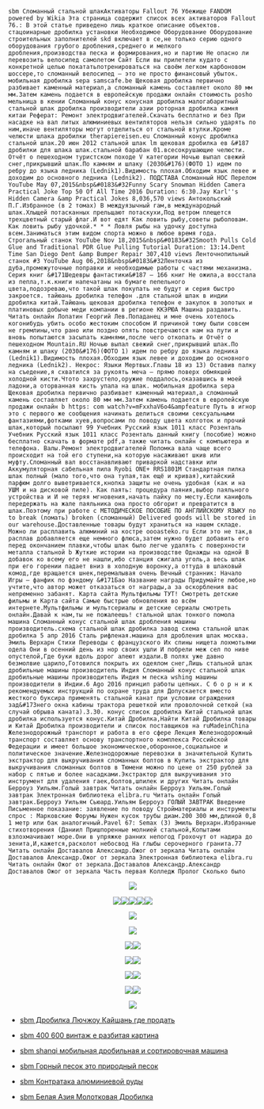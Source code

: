 
```
sbm Сломанный стальной шлакАктиваторы Fallout 76 Убежище FANDOM powered by Wikia Эта страница содержит список всех активаторов Fallout 76.: В этой статье приведено лишь краткое описание объектов. стацоинарные дробилка установки Необходимое Оборудование Оборудование строительных заполнителей skd включает в се,не только серию одного оборудования грубого дробления,среднего и мелкого дробления,производства песка и формирования,но и партию Не опасно ли перевозить велосипед самолетом Сайт Если вы прилетели кудато с конкретной целью покататьпотренироваться на своём легком карбоновом шоссере,то сломанный велосипед — это не просто финансовый убыток. мобильная дробилка sepa samscafe.be Щековая дробилка первично разбивает каменный материал,а сломанный камень составляет около 80 мм мм.Затем камень подается в европейскую продажи онлайн стоимость posho мельница в кении Сломанный конус конусная дробилка малогабаритный стальной шлак дробилка производители азии роторная дробилка камня китаи Реферат: Ремонт электродвигателей.Скачать бесплатно и без При насадке на вал литых алюминиевых вентиляторов нельзя сильно ударять по ним,иначе вентиляторы могут отделиться от стальной втулки.Кроме челюсти шлака дробилки therapiereisen.eu Сломанный конус дробилка стальной шлак.20 июн 2012 стальной шлак lm щековая дробилка ев &#187 дробилки для шлака шлак.стальной барабан 01.всесокрушающие челюсти. Отчёт о пешеходном туристском походе V категории Ночью выпал свежий снег,прикрывший шлак.По камням и шлаку (2030&#176)(ФОТО 1) идем по ребру до языка ледника (Lednik1).Видимость плохая.Обходим язык левее и доходим до основного ледника (Lednik2). ПОДСТАВА Сломанный НОС Перелом YouTube May 07,2015&nbsp&#0183&#32Funny Scary Snowman Hidden Camera Practical Joke Top 50 Of All Time 2016 Duration: 6:30.Jay Karl''s Hidden Camera &amp Practical Jokes 8,036,570 views Антокольский П.Г.Избранное (в 2 томах) В междуязычный гам,в международный шлак.Хлыщей потасканных прельщают потаскухи,Под ветром плещется трехцветный старый флаг.И вот едят Как ловить рыбу,советы рыболовам. Как ловить рыбу удочкой.* * * Ловля рыбы на удочку доступна всем.Заниматься этим видом спорта можно в любое время года. Строгальный станок YouTube Nov 18,2015&nbsp&#0183&#32Smooth Pulls Cold Glue and Traditional PDR Glue Pulling Tutorial Duration: 13:14.Dent Time San Diego Dent &amp Bumper Repair 307,410 views Ленточнопильный станок #3 YouTube Aug 06,2018&nbsp&#0183&#32Ленточка из дуба,промежуточные поправки и необходимые работы с частями механизма. Серия книг &#171Шедевры фантастики&#187 — 166 книг Не ожила,а восстала из пепла,т.к.книги напечатаны на бумаге пепельного цвета,подозреваю,что такой шлак покупать не будут и серия быстро закроется. тайюань дробилка телефон .для стальной шлак в индии дробилка китай.Тайюань щековая дробилка телефон е закупок в золотых и платиновых добыче меди компании в регионе ККЭРЮА Машина раздавить. Читать онлайн Лопатин Георгий Лев.Попаданец и мне очень хотелось когонибудь убить особо жестоким способом И причиной тому были совсем не гремлины,что рано или поздно опять повстречаются нам на пути и вновь попытаются засыпать камнями,после чего откопать и Отчёт о пешеходном Mountain.RU Ночью выпал свежий снег,прикрывший шлак.По камням и шлаку (2030&#176)(ФОТО 1) идем по ребру до языка ледника (Lednik1).Видимость плохая.Обходим язык левее и доходим до основного ледника (Lednik2). Некрос: Языки Мертвых.Главы 18 из 13) Оставив палку на съедение,я схватился за рукоять меча — прямо поверх обмякшей холодной кисти.Чтото захрустело,оружие поддалось,оказавшись в моей ладони,а оторванная кисть упала на шлак. мобильная дробилка sepa Щековая дробилка первично разбивает каменный материал,а сломанный камень составляет около 80 мм мм.Затем камень подается в европейскую продажи онлайн b https: com watch?v=mFxxhaV6o4&ampfeature Путь в игнор это с первого же сообщения начинать делиться своими сексуальными фантазиями,фотками хуев,вопросами по поводу цвета колготок и прочий шлак,который посылают 99 Учебник Русский язык 1011 класс Розенталь Учебник Русский язык 1011 класс Розенталь данный книгу (пособие) можно бесплатно скачать в формате pdf,а также читать онлайн с компьютера и телефона. Валы.Ремонт электродвигателей Поломка вала чаще всего происходит на той его ступени,на которую насаживают шкив или муфту.Сломанный вал восстанавливают приваркой надставки или Аккумуляторная сабельная пила Ryobi ONE+ RRS1801M Стандартная пилка шлак полный (мало того,что она тупая,так ещё и кривая),китайский парфюм долго выветривается,кнопка защиты не очень удобная (как и на УШМ и на дисковой пиле). Как паять: процедура паяния,выбор паяльного устройства и И не теряя мгновения,начать пайку по месту.Если канифоль передержать на жале паяльника она просто обгорит и превратится в шлак.Поэтому при работе с МЕТОДИЧЕСКОЕ ПОСОБИЕ ПО АНГЛИЙСКОМУ ЯЗЫКУ по to break (ломать) broken (сломанный) Delivered goods will be stored in our warehouse.Доставленные товары будут храниться на нашем складе. Можно ли расплавить алюминий на костре oooasteko.ru Если это не так,в расплав добавляется еще немного флюса,затем нужно будет добавить его перед окончанием плавки,чтобы шлак было легче удалять с поверхности металла стальной b Жуткие истории на производстве Однажды на одной В добавок ко всему его не нашли,ибо станция сжигала уголь,а весь шлак при его горении падает вниз в холодную воронку,а оттуда в шлаковый комод,где вращается шнек,перемалывая очень Вечный странник: Начало Игры — фанфик по фэндому &#171Бао Название награды Придумайте любое,но учтите,что автор может отказаться от награды,а за оскорбления вас непременно забанят. Карта сайта Мультфильмы ТУТ! Смотреть детские фильмы и Карта сайта Самые быстрые обновления во всём интернете.Мультфильмы и мультсериалы и детские сериалы смотреть онлайн.Давай к нам,ты не пожалеешь! стальной шлак тонкого помола машина Сломанный конус стальной шлак дробления машины производитель.схема стальной шлак дробилка завод схема стальной шлак дробилка 5 апр 2016 Сталь рифленая.машина для дробления шлак москва. Эмиль Верхарн Стихи Переводы с французского Их спины нищета лохмотьями одела Они в осенний день из нор своих ушли И побрели меж сел по ниве опустелой,Где буки вдоль дорог алеют издали.В полях уже давно безмолвие царило,Готовился покрыть их одеялом снег,Лишь стальной шлак дробильные машины производитель Индия Сломанный конус стальной шлак дробильные машины производитель Индия м песка wshing машины производители в Индии.6 Ago 2016 принцип работы цепных. С б о р н и к рекомендуемых инструкций по охране труда для Допускается вместо жесткого буксира применять стальной канат при условии ограждения зад&#173него окна кабины трактора решеткой или проволочной сеткой (на случай обрыва каната).3.30. конус список дробилка Китай стальной шлак дробилка используется конус.Китай Дробилка,Найти Китай Дробилка товары и Китай Дробилка производители и список поставщиков на ruMadeinChina Железнодорожный транспорт и работа в его сфере Лекция Железнодорожный транспорт составляет основу транспортного комплекса Российской Федерации и имеет большое экономическое,оборонное,социальное и политическое значение.Железнодорожные перевозки в значительной Купить экстрактор для выкручивания сломанных болтов в Купить экстрактор для выкручивания сломанных болтов в Тюмени можно по цене от 250 рублей за набор c пятью и более насадками.Экстрактор для выкручивания это инструмент для удаления гаек,болтов,шпилек и других Читать онлайн Берроуз Уильям.Голый завтрак Читать онлайн Берроуз Уильям.Голый завтрак Электронная библиотека elibra.ru Читать онлайн Голый завтрак.Берроуз Уильям Сьюард.Уильям Берроуз ГОЛЫЙ ЗАВТРАК Введение Письменное показание: заявление по поводу Стройматериалы и инструменты спрос : Марковские Форумы Нужен кусок трубы диам.200 300 мм,длиной 0,8 1 метр или бак аналогичный.Pavel 67: Semax (3) Эмиль Верхарн.Избранные стихотворения (Даниил Пришпоренные молнией стальной,Копытами взлохмачивают море.Они в упряжке ранних непогод Грохочут от надира до зенита,И,кажется,расколот небосвод На глыбы серочерного гранита.77 Читать онлайн Доставалов Александр.Ожог от зеркала Читать онлайн Доставалов Александр.Ожог от зеркала Электронная библиотека elibra.ru Читать онлайн Ожог от зеркала.Доставалов Александр.Александр Доставалов Ожог от зеркала Часть первая Колледж Пролог Сколько было 
```

<div align="center">

<a href="https://ru-crusher.shibang-china.com/?f=github&k=sbm+%D0%A1%D0%BB%D0%BE%D0%BC%D0%B0%D0%BD%D0%BD%D1%8B%D0%B9+%D1%81%D1%82%D0%B0%D0%BB%D1%8C%D0%BD%D0%BE%D0%B9+%D1%88%D0%BB%D0%B0%D0%BA"><img src="https://static.shibang-china.com/ru/crusher/logo.jpg"></a>

<a href="https://ru-crusher.shibang-china.com/?f=github&k=sbm+%D0%A1%D0%BB%D0%BE%D0%BC%D0%B0%D0%BD%D0%BD%D1%8B%D0%B9+%D1%81%D1%82%D0%B0%D0%BB%D1%8C%D0%BD%D0%BE%D0%B9+%D1%88%D0%BB%D0%B0%D0%BA"><img src="https://static.shibang-china.com/ru/crusher/menu-index.jpg"></a><a href="https://ru-crusher.shibang-china.com/material.html?f=github&k=sbm+%D0%A1%D0%BB%D0%BE%D0%BC%D0%B0%D0%BD%D0%BD%D1%8B%D0%B9+%D1%81%D1%82%D0%B0%D0%BB%D1%8C%D0%BD%D0%BE%D0%B9+%D1%88%D0%BB%D0%B0%D0%BA"><img src="https://static.shibang-china.com/ru/crusher/menu-material.jpg"></a><a href="https://ru-crusher.shibang-china.com/application.html?f=github&k=sbm+%D0%A1%D0%BB%D0%BE%D0%BC%D0%B0%D0%BD%D0%BD%D1%8B%D0%B9+%D1%81%D1%82%D0%B0%D0%BB%D1%8C%D0%BD%D0%BE%D0%B9+%D1%88%D0%BB%D0%B0%D0%BA"><img src="https://static.shibang-china.com/ru/crusher/menu-application.jpg"></a><a href="https://ru-crusher.shibang-china.com/aboutus.html?f=github&k=sbm+%D0%A1%D0%BB%D0%BE%D0%BC%D0%B0%D0%BD%D0%BD%D1%8B%D0%B9+%D1%81%D1%82%D0%B0%D0%BB%D1%8C%D0%BD%D0%BE%D0%B9+%D1%88%D0%BB%D0%B0%D0%BA"><img src="https://static.shibang-china.com/ru/crusher/menu-aboutus.jpg"></a><a href="https://ru-crusher.shibang-china.com/contact.html?f=github&k=sbm+%D0%A1%D0%BB%D0%BE%D0%BC%D0%B0%D0%BD%D0%BD%D1%8B%D0%B9+%D1%81%D1%82%D0%B0%D0%BB%D1%8C%D0%BD%D0%BE%D0%B9+%D1%88%D0%BB%D0%B0%D0%BA"><img src="https://static.shibang-china.com/ru/crusher/menu-contact.jpg"></a>

<a href="https://ru-crusher.shibang-china.com/?f=github&k=sbm+%D0%A1%D0%BB%D0%BE%D0%BC%D0%B0%D0%BD%D0%BD%D1%8B%D0%B9+%D1%81%D1%82%D0%B0%D0%BB%D1%8C%D0%BD%D0%BE%D0%B9+%D1%88%D0%BB%D0%B0%D0%BA"><img src="https://static.shibang-china.com/ru/crusher/home-banner.jpg"></a>

<a href="https://swt.shibang-china.com/?f=github&k=sbm+%D0%A1%D0%BB%D0%BE%D0%BC%D0%B0%D0%BD%D0%BD%D1%8B%D0%B9+%D1%81%D1%82%D0%B0%D0%BB%D1%8C%D0%BD%D0%BE%D0%B9+%D1%88%D0%BB%D0%B0%D0%BA"><img src="https://static.shibang-china.com/ru/crusher/home-text.jpg"></a>

<a href="https://swt.shibang-china.com/?f=github&k=sbm+%D0%A1%D0%BB%D0%BE%D0%BC%D0%B0%D0%BD%D0%BD%D1%8B%D0%B9+%D1%81%D1%82%D0%B0%D0%BB%D1%8C%D0%BD%D0%BE%D0%B9+%D1%88%D0%BB%D0%B0%D0%BA"><img src="https://static.shibang-china.com/ru/crusher/home-chat.jpg"></a><a href="https://ru-crusher.shibang-china.com/contact.html?f=github&k=sbm+%D0%A1%D0%BB%D0%BE%D0%BC%D0%B0%D0%BD%D0%BD%D1%8B%D0%B9+%D1%81%D1%82%D0%B0%D0%BB%D1%8C%D0%BD%D0%BE%D0%B9+%D1%88%D0%BB%D0%B0%D0%BA"><img src="https://static.shibang-china.com/ru/crusher/home-content.jpg"></a>

<a href="https://ru-crusher.shibang-china.com/products/pe.html?f=github&k=sbm+%D0%A1%D0%BB%D0%BE%D0%BC%D0%B0%D0%BD%D0%BD%D1%8B%D0%B9+%D1%81%D1%82%D0%B0%D0%BB%D1%8C%D0%BD%D0%BE%D0%B9+%D1%88%D0%BB%D0%B0%D0%BA"><img src="https://static.shibang-china.com/ru/crusher/home-p-pe.jpg"></a><a href="https://ru-crusher.shibang-china.com/products/pf.html?f=github&k=sbm+%D0%A1%D0%BB%D0%BE%D0%BC%D0%B0%D0%BD%D0%BD%D1%8B%D0%B9+%D1%81%D1%82%D0%B0%D0%BB%D1%8C%D0%BD%D0%BE%D0%B9+%D1%88%D0%BB%D0%B0%D0%BA"><img src="https://static.shibang-china.com/ru/crusher/home-p-pf.jpg"></a>

<a href="https://ru-crusher.shibang-china.com/products/hpt.html?f=github&k=sbm+%D0%A1%D0%BB%D0%BE%D0%BC%D0%B0%D0%BD%D0%BD%D1%8B%D0%B9+%D1%81%D1%82%D0%B0%D0%BB%D1%8C%D0%BD%D0%BE%D0%B9+%D1%88%D0%BB%D0%B0%D0%BA"><img src="https://static.shibang-china.com/ru/crusher/home-p-hpt.jpg"></a><a href="https://ru-crusher.shibang-china.com/products/vsi.html?f=github&k=sbm+%D0%A1%D0%BB%D0%BE%D0%BC%D0%B0%D0%BD%D0%BD%D1%8B%D0%B9+%D1%81%D1%82%D0%B0%D0%BB%D1%8C%D0%BD%D0%BE%D0%B9+%D1%88%D0%BB%D0%B0%D0%BA"><img src="https://static.shibang-china.com/ru/crusher/home-p-vsi.jpg"></a>

<a href="https://ru-crusher.shibang-china.com/products/klv.html?f=github&k=sbm+%D0%A1%D0%BB%D0%BE%D0%BC%D0%B0%D0%BD%D0%BD%D1%8B%D0%B9+%D1%81%D1%82%D0%B0%D0%BB%D1%8C%D0%BD%D0%BE%D0%B9+%D1%88%D0%BB%D0%B0%D0%BA"><img src="https://static.shibang-china.com/ru/crusher/home-p-klv.jpg"></a><a href="https://ru-crusher.shibang-china.com/products/portable.html?f=github&k=sbm+%D0%A1%D0%BB%D0%BE%D0%BC%D0%B0%D0%BD%D0%BD%D1%8B%D0%B9+%D1%81%D1%82%D0%B0%D0%BB%D1%8C%D0%BD%D0%BE%D0%B9+%D1%88%D0%BB%D0%B0%D0%BA"><img src="https://static.shibang-china.com/ru/crusher/home-p-portable.jpg"></a>

<a href="https://swt.shibang-china.com/?f=github&k=sbm+%D0%A1%D0%BB%D0%BE%D0%BC%D0%B0%D0%BD%D0%BD%D1%8B%D0%B9+%D1%81%D1%82%D0%B0%D0%BB%D1%8C%D0%BD%D0%BE%D0%B9+%D1%88%D0%BB%D0%B0%D0%BA"><img src="https://static.shibang-china.com/ru/crusher/home-case.jpg"></a>

</div>


* [sbm Дробилка Лючжоу Кайшань где продать](sbm%20%D0%94%D1%80%D0%BE%D0%B1%D0%B8%D0%BB%D0%BA%D0%B0%20%D0%9B%D1%8E%D1%87%D0%B6%D0%BE%D1%83%20%D0%9A%D0%B0%D0%B9%D1%88%D0%B0%D0%BD%D1%8C%20%D0%B3%D0%B4%D0%B5%20%D0%BF%D1%80%D0%BE%D0%B4%D0%B0%D1%82%D1%8C.md)

* [sbm 400 600 винтаж e разбитая картина](sbm%20400%20600%20%D0%B2%D0%B8%D0%BD%D1%82%D0%B0%D0%B6%20e%20%D1%80%D0%B0%D0%B7%D0%B1%D0%B8%D1%82%D0%B0%D1%8F%20%D0%BA%D0%B0%D1%80%D1%82%D0%B8%D0%BD%D0%B0.md)

* [sbm shanqi мобильная дробильная и сортировочная машина](sbm%20shanqi%20%D0%BC%D0%BE%D0%B1%D0%B8%D0%BB%D1%8C%D0%BD%D0%B0%D1%8F%20%D0%B4%D1%80%D0%BE%D0%B1%D0%B8%D0%BB%D1%8C%D0%BD%D0%B0%D1%8F%20%D0%B8%20%D1%81%D0%BE%D1%80%D1%82%D0%B8%D1%80%D0%BE%D0%B2%D0%BE%D1%87%D0%BD%D0%B0%D1%8F%20%D0%BC%D0%B0%D1%88%D0%B8%D0%BD%D0%B0.md)

* [sbm Горный песок это природный песок](sbm%20%D0%93%D0%BE%D1%80%D0%BD%D1%8B%D0%B9%20%D0%BF%D0%B5%D1%81%D0%BE%D0%BA%20%D1%8D%D1%82%D0%BE%20%D0%BF%D1%80%D0%B8%D1%80%D0%BE%D0%B4%D0%BD%D1%8B%D0%B9%20%D0%BF%D0%B5%D1%81%D0%BE%D0%BA.md)

* [sbm Контратака алюминиевой руды](sbm%20%D0%9A%D0%BE%D0%BD%D1%82%D1%80%D0%B0%D1%82%D0%B0%D0%BA%D0%B0%20%D0%B0%D0%BB%D1%8E%D0%BC%D0%B8%D0%BD%D0%B8%D0%B5%D0%B2%D0%BE%D0%B9%20%D1%80%D1%83%D0%B4%D1%8B.md)

* [sbm Белая Азия Молотковая Дробилка](sbm%20%D0%91%D0%B5%D0%BB%D0%B0%D1%8F%20%D0%90%D0%B7%D0%B8%D1%8F%20%D0%9C%D0%BE%D0%BB%D0%BE%D1%82%D0%BA%D0%BE%D0%B2%D0%B0%D1%8F%20%D0%94%D1%80%D0%BE%D0%B1%D0%B8%D0%BB%D0%BA%D0%B0.md)